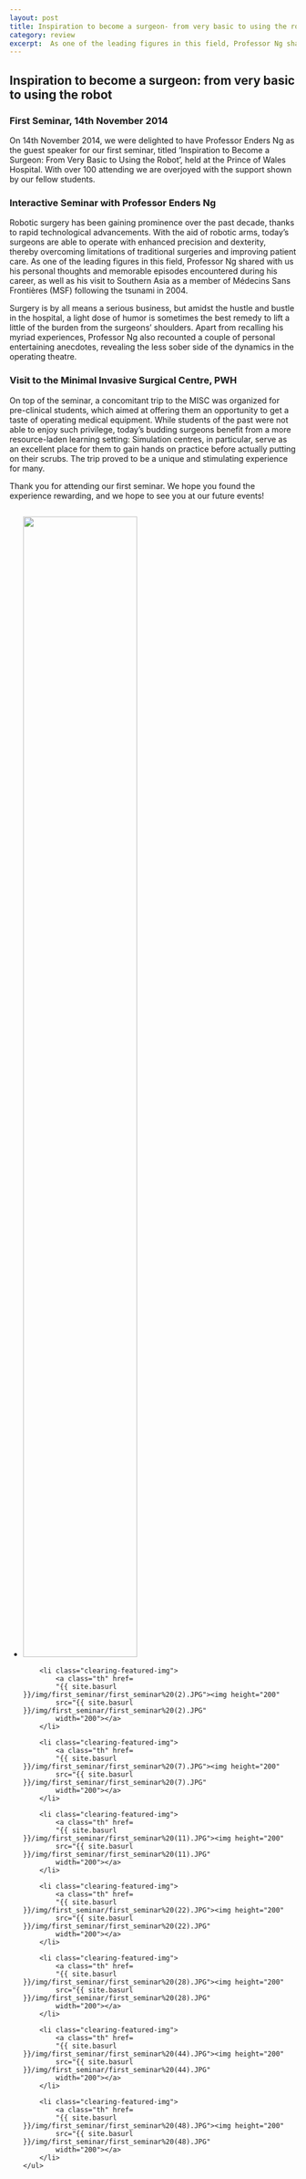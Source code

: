 ```yaml
---
layout: post
title: Inspiration to become a surgeon- from very basic to using the robot
category: review
excerpt:  As one of the leading figures in this field, Professor Ng shared with us his personal thoughts and memorable episodes encountered during his career, as well as his visit to Southern Asia as a member of Médecins Sans Frontières (MSF) following the tsunami in 2004...
---
```


## Inspiration to become a surgeon: from very basic to using the robot
### First Seminar, 14th November 2014

On 14th November 2014, we were delighted to have
Professor Enders Ng as the guest speaker for our first
seminar, titled ‘Inspiration to Become a Surgeon: From Very
Basic to Using the Robot’, held at the Prince of Wales
Hospital. With over 100 attending we are overjoyed with the
support shown by our fellow students.

### Interactive Seminar with Professor Enders Ng

Robotic surgery has been gaining prominence over the
past decade, thanks to rapid technological advancements.
With the aid of robotic arms, today’s surgeons are able to
operate with enhanced precision and dexterity, thereby
overcoming limitations of traditional surgeries and
improving patient care. As one of the leading figures in
this field, Professor Ng shared with us his personal
thoughts and memorable episodes encountered during his
career, as well as his visit to Southern Asia as a member
of Médecins Sans Frontières (MSF) following the tsunami in
2004.

Surgery is by all means a serious business, but amidst
the hustle and bustle in the hospital, a light dose of
humor is sometimes the best remedy to lift a little of the
burden from the surgeons’ shoulders. Apart from recalling
his myriad experiences, Professor Ng also recounted a
couple of personal entertaining anecdotes, revealing the
less sober side of the dynamics in the operating
theatre.

	
### Visit to the Minimal Invasive Surgical Centre, PWH

On top of the seminar, a concomitant trip to the MISC
was organized for pre-clinical students, which aimed at
offering them an opportunity to get a taste of operating
medical equipment. While students of the past were not able
to enjoy such privilege, today’s budding surgeons benefit
from a more resource-laden learning setting: Simulation
centres, in particular, serve as an excellent place for
them to gain hands on practice before actually putting on
their scrubs. The trip proved to be a unique and
stimulating experience for many.

Thank you for attending our first seminar. We hope you
found the experience rewarding, and we hope to see you at
our future events!

<div class="small-12 columns">
	<ul class="clearing-thumbs clearing-feature" data-clearing=
	"">
		<li class="clearing-featured-img">
			<a class="th" href=
			"{{ site.basurl }}/img/first_seminar/first_seminar%20(1).JPG"><img height="2000"
			src="{{ site.basurl }}/img/first_seminar/first_seminar%20(1).JPG"
			width="200"></a>
		</li>

		<li class="clearing-featured-img">
			<a class="th" href=
			"{{ site.basurl }}/img/first_seminar/first_seminar%20(2).JPG"><img height="200"
			src="{{ site.basurl }}/img/first_seminar/first_seminar%20(2).JPG"
			width="200"></a>
		</li>

		<li class="clearing-featured-img">
			<a class="th" href=
			"{{ site.basurl }}/img/first_seminar/first_seminar%20(7).JPG"><img height="200"
			src="{{ site.basurl }}/img/first_seminar/first_seminar%20(7).JPG"
			width="200"></a>
		</li>

		<li class="clearing-featured-img">
			<a class="th" href=
			"{{ site.basurl }}/img/first_seminar/first_seminar%20(11).JPG"><img height="200"
			src="{{ site.basurl }}/img/first_seminar/first_seminar%20(11).JPG"
			width="200"></a>
		</li>

		<li class="clearing-featured-img">
			<a class="th" href=
			"{{ site.basurl }}/img/first_seminar/first_seminar%20(22).JPG"><img height="200"
			src="{{ site.basurl }}/img/first_seminar/first_seminar%20(22).JPG"
			width="200"></a>
		</li>

		<li class="clearing-featured-img">
			<a class="th" href=
			"{{ site.basurl }}/img/first_seminar/first_seminar%20(28).JPG"><img height="200"
			src="{{ site.basurl }}/img/first_seminar/first_seminar%20(28).JPG"
			width="200"></a>
		</li>

		<li class="clearing-featured-img">
			<a class="th" href=
			"{{ site.basurl }}/img/first_seminar/first_seminar%20(44).JPG"><img height="200"
			src="{{ site.basurl }}/img/first_seminar/first_seminar%20(44).JPG"
			width="200"></a>
		</li>

		<li class="clearing-featured-img">
			<a class="th" href=
			"{{ site.basurl }}/img/first_seminar/first_seminar%20(48).JPG"><img height="200"
			src="{{ site.basurl }}/img/first_seminar/first_seminar%20(48).JPG"
			width="200"></a>
		</li>
	</ul>
</div>